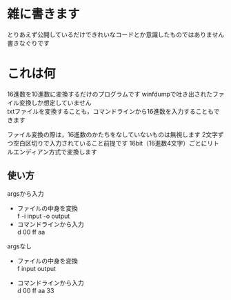 # 雑に書きます
とりあえず公開しているだけできれいなコードとか意識したものではありません
書きなぐりです

# これは何
16進数を10進数に変換するだけのプログラムです
winfdumpで吐き出されたファイル変換しか想定していません  
txtファイルを変換することも，コマンドラインから16進数を入力することもできます

ファイル変換の際は，16進数のかたちをなしていないものは無視します
2文字ずつ空白区切りで入力されていること前提です
16bit（16進数4文字）ごとにリトルエンディアン方式で変換します

## 使い方

argsから入力
- ファイルの中身を変換  
f -i input -o output
- コマンドラインから入力  
d 00 ff aa

argsなし
- ファイルの中身を変換  
f input  output

- コマンドラインから入力  
d 00 ff aa 33


